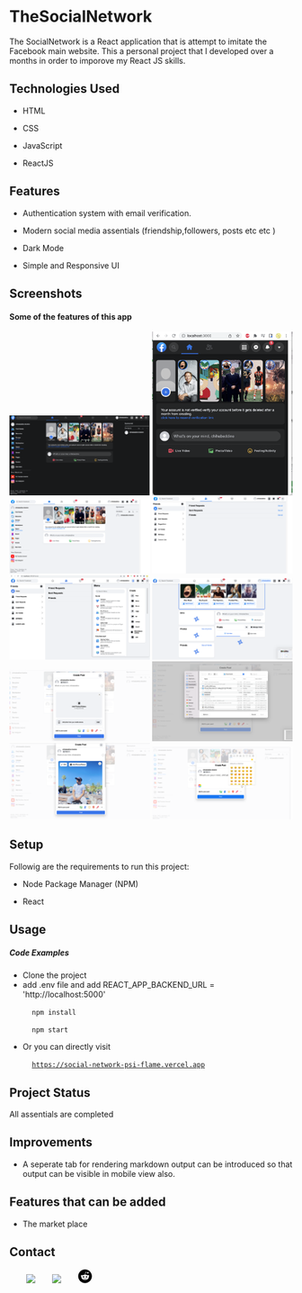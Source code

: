 <h1>TheSocialNetwork</h1>
<p>The SocialNetwork is a React application that is attempt to imitate the Facebook main website. This a personal project that I developed over a months in order to imporove my React JS skills.</p>
</ul><h2>Technologies Used</h2>
<ul>
<li>HTML</li>
</ul><ul>
<li>CSS</li>
</ul><ul>
<li>JavaScript</li>
</ul><ul>
<li>ReactJS</li>
</ul><h2>Features</h2>
<ul>
<li>Authentication system with email verification.</li>
</ul><ul>
<li>Modern social media assentials (friendship,followers, posts etc etc )</li>
</ul><ul>
<li>Dark Mode</li>
</ul><ul>

<li>Simple and Responsive UI</li>
</ul><ul>

</ul><h2>Screenshots</h2>

<h4>Some of the features of this app</h4>
<p align="center">
  <img src="./screenshots/0.png" width="250" title="1">
  <img src="./screenshots/0-1.png" width="250" title="1">
  <img src="./screenshots/1.png" width="250" title="1">
  <img src="./screenshots/2.png" width="250" title="2">
  <img src="./screenshots/3.png" width="250" title="3">
  <img src="./screenshots/4.png" width="250" title="4">
  <img src="./screenshots/5.png" width="250" title="5">
  <img src="./screenshots/6.png" width="250" title="6">
  <img src="./screenshots/7.png" width="250" title="7">
  <img src="./screenshots/8.png" width="250" title="7">
</p><h2>Setup</h2>
<p>Followig are the requirements to run this project:</p><ul>
<li>Node Package Manager (NPM)</li>
</ul><ul>
<li>React</li>
</ul><h2>Usage</h2>
<h5>Code Examples</h5><ul>
<li>Clone the project</li>
<li>add .env file and add REACT_APP_BACKEND_URL = 'http://localhost:5000' </li>
</ul><p><code style="margin-left:40px">npm install</code></p><ul>
</ul><p><code style="margin-left:40px">npm start</code></p><ul>
<li>Or you can directly visit</li>
</ul><p><a href="https://social-network-psi-flame.vercel.app/" target="_blank"><code style="margin-left:40px">https://social-network-psi-flame.vercel.app</code></a></p><h2>Project Status</h2>
<p>All assentials are completed</p><h2>Improvements</h2>
<ul>
<li>A seperate tab for rendering markdown output can be introduced so that output can be visible in mobile view also.</li>
</ul><h2>Features that can be added</h2>
<ul>
<li>The market place</li>
</ul><ul>

</ul><h2>Contact</h2>
<p><span style="margin-right: 30px;"></span><a href="https://www.linkedin.com/in/chihabeddine-ahmed-061004a7"><img target="_blank" src="https://cdn.jsdelivr.net/gh/devicons/devicon/icons/linkedin/linkedin-original.svg" style="width: 5%;"></a><span style="margin-right: 30px;"></span><a href="https://github.com/chihabSD"><img target="_blank" src="https://cdn.jsdelivr.net/gh/devicons/devicon/icons/github/github-original.svg" style="width: 5%;"></a><span style="margin-right: 30px;"></span><a href="https://github.com/chihabSD"><svg target="_blank" xmlns="http://www.w3.org/2000/svg" viewBox="0 0 512 512" style="width: 5%;"><path d="M201.5 305.5c-13.8 0-24.9-11.1-24.9-24.6 0-13.8 11.1-24.9 24.9-24.9 13.6 0 24.6 11.1 24.6 24.9 0 13.6-11.1 24.6-24.6 24.6zM504 256c0 137-111 248-248 248S8 393 8 256 119 8 256 8s248 111 248 248zm-132.3-41.2c-9.4 0-17.7 3.9-23.8 10-22.4-15.5-52.6-25.5-86.1-26.6l17.4-78.3 55.4 12.5c0 13.6 11.1 24.6 24.6 24.6 13.8 0 24.9-11.3 24.9-24.9s-11.1-24.9-24.9-24.9c-9.7 0-18 5.8-22.1 13.8l-61.2-13.6c-3-.8-6.1 1.4-6.9 4.4l-19.1 86.4c-33.2 1.4-63.1 11.3-85.5 26.8-6.1-6.4-14.7-10.2-24.1-10.2-34.9 0-46.3 46.9-14.4 62.8-1.1 5-1.7 10.2-1.7 15.5 0 52.6 59.2 95.2 132 95.2 73.1 0 132.3-42.6 132.3-95.2 0-5.3-.6-10.8-1.9-15.8 31.3-16 19.8-62.5-14.9-62.5zM302.8 331c-18.2 18.2-76.1 17.9-93.6 0-2.2-2.2-6.1-2.2-8.3 0-2.5 2.5-2.5 6.4 0 8.6 22.8 22.8 87.3 22.8 110.2 0 2.5-2.2 2.5-6.1 0-8.6-2.2-2.2-6.1-2.2-8.3 0zm7.7-75c-13.6 0-24.6 11.1-24.6 24.9 0 13.6 11.1 24.6 24.6 24.6 13.8 0 24.9-11.1 24.9-24.6 0-13.8-11-24.9-24.9-24.9z"></path></svg></a><span style="margin-right: 30px;"></span></p>
